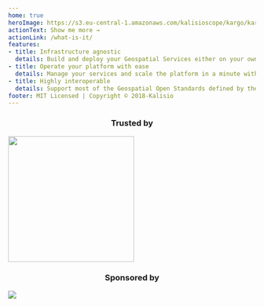 ```yaml
---
home: true
heroImage: https://s3.eu-central-1.amazonaws.com/kalisioscope/kargo/kargo-icon-256x256.png
actionText: Show me more →
actionLink: /what-is-it/
features:
- title: Infrastructure agnostic
  details: Build and deploy your Geospatial Services either on your own server or on a cloud provider
- title: Operate your platform with ease
  details: Manage your services and scale the platform in a minute with the simplicity of Docker
- title: Highly interoperable
  details: Support most of the Geospatial Open Standards defined by the OGC
footer: MIT Licensed | Copyright © 2018-Kalisio
---
```


<p align="center">
	<center><h3>Trusted by</h3></center>
	<a href="https://www.airbus.com/"><img src="https://upload.wikimedia.org/wikipedia/commons/2/24/Airbus_logo_2017.png" width="256"/></a>
	<center><h3>Sponsored by</h3></center>
	<a href="https://kalisio.com"><img src="https://s3.eu-central-1.amazonaws.com/kalisioscope/kalisio/kalisio-logo-black-256x84.png"></a>
</p>



